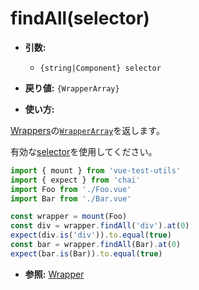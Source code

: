 # findAll(selector)

- **引数:**
  - `{string|Component} selector`

- **戻り値:** `{WrapperArray}`

- **使い方:**

[Wrappers](/docs/ja/api/wrapper/README.md)の[`WrapperArray`](/docs/ja/api/wrapper-array/README.md)を返します。

有効な[selector](/docs/ja/api/selectors.md)を使用してください。

```js
import { mount } from 'vue-test-utils'
import { expect } from 'chai'
import Foo from './Foo.vue'
import Bar from './Bar.vue'

const wrapper = mount(Foo)
const div = wrapper.findAll('div').at(0)
expect(div.is('div')).to.equal(true)
const bar = wrapper.findAll(Bar).at(0)
expect(bar.is(Bar)).to.equal(true)
```

- **参照:** [Wrapper](/docs/ja/api/wrapper/README.md)